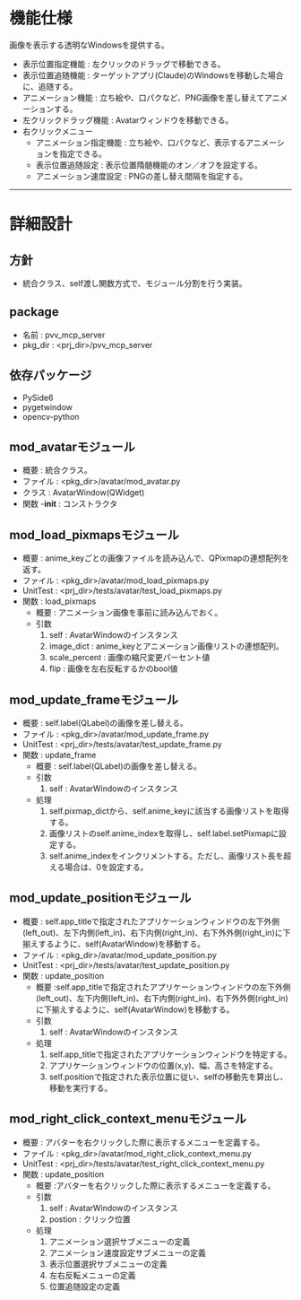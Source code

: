 
# 機能仕様
画像を表示する透明なWindowsを提供する。
- 表示位置指定機能 : 左クリックのドラッグで移動できる。
- 表示位置追随機能 : ターゲットアプリ(Claude)のWindowsを移動した場合に、追随する。
- アニメーション機能 : 立ち絵や、口パクなど、PNG画像を差し替えてアニメーションする。
- 左クリックドラッグ機能 : Avatarウィンドウを移動できる。
- 右クリックメニュー
  - アニメーション指定機能 : 立ち絵や、口パクなど、表示するアニメーションを指定できる。
  - 表示位置追随設定 : 表示位置隋髄機能のオン／オフを設定する。
  - アニメーション速度設定 : PNGの差し替え間隔を指定する。

---

# 詳細設計
## 方針
- 統合クラス、self渡し関数方式で、モジュール分割を行う実装。

## package
- 名前 : pvv_mcp_server
- pkg_dir : <prj_dir>/pvv_mcp_server

## 依存パッケージ
- PySide6
- pygetwindow
- opencv-python

## mod_avatarモジュール
- 概要 : 統合クラス。
- ファイル : <pkg_dir>/avatar/mod_avatar.py 
- クラス : AvatarWindow(QWidget)
- 関数
  -__init__ : コンストラクタ

## mod_load_pixmapsモジュール
- 概要 : anime_keyごとの画像ファイルを読み込んで、QPixmapの連想配列を返す。
- ファイル : <pkg_dir>/avatar/mod_load_pixmaps.py 
- UnitTest : <prj_dir>/tests/avatar/test_load_pixmaps.py 
- 関数 : load_pixmaps
  - 概要 : アニメーション画像を事前に読み込んでおく。
  - 引数
    1. self : AvatarWindowのインスタンス
    2. image_dict : anime_keyとアニメーション画像リストの連想配列。
    3. scale_percent : 画像の縮尺変更パーセント値
    4. flip : 画像を左右反転するかのbool値

## mod_update_frameモジュール
- 概要 : self.label(QLabel)の画像を差し替える。
- ファイル : <pkg_dir>/avatar/mod_update_frame.py 
- UnitTest : <prj_dir>/tests/avatar/test_update_frame.py 
- 関数 : update_frame
  - 概要 : self.label(QLabel)の画像を差し替える。
  - 引数
    1. self : AvatarWindowのインスタンス
  - 処理
    1. self.pixmap_dictから、self.anime_keyに該当する画像リストを取得する。
    2. 画像リストのself.anime_indexを取得し、self.label.setPixmapに設定する。
    3. self.anime_indexをインクリメントする。ただし、画像リスト長を超える場合は、0を設定する。

## mod_update_positionモジュール
- 概要 : self.app_titleで指定されたアプリケーションウィンドウの左下外側(left_out)、左下内側(left_in)、右下内側(right_in)、右下外外側(right_in)に下揃えするように、self(AvatarWindow)を移動する。
- ファイル : <pkg_dir>/avatar/mod_update_position.py 
- UnitTest : <prj_dir>/tests/avatar/test_update_position.py 
- 関数 : update_position
  - 概要 :self.app_titleで指定されたアプリケーションウィンドウの左下外側(left_out)、左下内側(left_in)、右下内側(right_in)、右下外外側(right_in)に下揃えするように、self(AvatarWindow)を移動する。
  - 引数
    1. self : AvatarWindowのインスタンス
  - 処理
    1. self.app_titleで指定されたアプリケーションウィンドウを特定する。
    2. アプリケーションウィンドウの位置(x,y)、幅、高さを特定する。
    3. self.positionで指定された表示位置に従い、selfの移動先を算出し、移動を実行する。

## mod_right_click_context_menuモジュール
- 概要 : アバターを右クリックした際に表示するメニューを定義する。
- ファイル : <pkg_dir>/avatar/mod_right_click_context_menu.py 
- UnitTest : <prj_dir>/tests/avatar/test_right_click_context_menu.py 
- 関数 : update_position
  - 概要 :アバターを右クリックした際に表示するメニューを定義する。
  - 引数
    1. self : AvatarWindowのインスタンス
    2. postion : クリック位置
  - 処理
    1. アニメーション選択サブメニューの定義
    2. アニメーション速度設定サブメニューの定義
    3. 表示位置選択サブメニューの定義
    4. 左右反転メニューの定義
    5. 位置追随設定の定義

